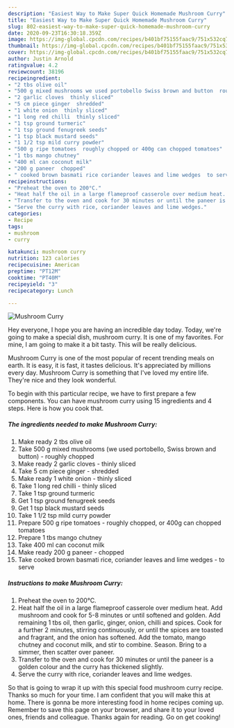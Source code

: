 ```yaml
---
description: "Easiest Way to Make Super Quick Homemade Mushroom Curry"
title: "Easiest Way to Make Super Quick Homemade Mushroom Curry"
slug: 802-easiest-way-to-make-super-quick-homemade-mushroom-curry
date: 2020-09-23T16:30:18.359Z
image: https://img-global.cpcdn.com/recipes/b401bf75155faac9/751x532cq70/mushroom-curry-recipe-main-photo.jpg
thumbnail: https://img-global.cpcdn.com/recipes/b401bf75155faac9/751x532cq70/mushroom-curry-recipe-main-photo.jpg
cover: https://img-global.cpcdn.com/recipes/b401bf75155faac9/751x532cq70/mushroom-curry-recipe-main-photo.jpg
author: Justin Arnold
ratingvalue: 4.2
reviewcount: 38196
recipeingredient:
- "2 tbs olive oil"
- "500 g mixed mushrooms we used portobello Swiss brown and button  roughly chopped"
- "2 garlic cloves  thinly sliced"
- "5 cm piece ginger  shredded"
- "1 white onion  thinly sliced"
- "1 long red chilli  thinly sliced"
- "1 tsp ground turmeric"
- "1 tsp ground fenugreek seeds"
- "1 tsp black mustard seeds"
- "1 1/2 tsp mild curry powder"
- "500 g ripe tomatoes  roughly chopped or 400g can chopped tomatoes"
- "1 tbs mango chutney"
- "400 ml can coconut milk"
- "200 g paneer  chopped"
- " cooked brown basmati rice coriander leaves and lime wedges  to serve"
recipeinstructions:
- "Preheat the oven to 200°C."
- "Heat half the oil in a large flameproof casserole over medium heat. Add mushroom and cook for 5-8 minutes or until softened and golden. Add remaining 1 tbs oil, then garlic, ginger, onion, chilli and spices. Cook for a further 2 minutes, stirring continuously, or until the spices are toasted and fragrant, and the onion has softened. Add the tomato, mango chutney and coconut milk, and stir to combine. Season. Bring to a simmer, then scatter over paneer."
- "Transfer to the oven and cook for 30 minutes or until the paneer is a golden colour and the curry has thickened slightly."
- "Serve the curry with rice, coriander leaves and lime wedges."
categories:
- Recipe
tags:
- mushroom
- curry

katakunci: mushroom curry 
nutrition: 123 calories
recipecuisine: American
preptime: "PT12M"
cooktime: "PT40M"
recipeyield: "3"
recipecategory: Lunch

---
```



![Mushroom Curry](https://img-global.cpcdn.com/recipes/b401bf75155faac9/751x532cq70/mushroom-curry-recipe-main-photo.jpg)

Hey everyone, I hope you are having an incredible day today. Today, we're going to make a special dish, mushroom curry. It is one of my favorites. For mine, I am going to make it a bit tasty. This will be really delicious.

Mushroom Curry is one of the most popular of recent trending meals on earth. It is easy, it is fast, it tastes delicious. It's appreciated by millions every day. Mushroom Curry is something that I've loved my entire life. They're nice and they look wonderful.




To begin with this particular recipe, we have to first prepare a few components. You can have mushroom curry using 15 ingredients and 4 steps. Here is how you cook that.

<!--inarticleads1-->

##### The ingredients needed to make Mushroom Curry:

1. Make ready 2 tbs olive oil
1. Take 500 g mixed mushrooms (we used portobello, Swiss brown and button) - roughly chopped
1. Make ready 2 garlic cloves - thinly sliced
1. Take 5 cm piece ginger - shredded
1. Make ready 1 white onion - thinly sliced
1. Take 1 long red chilli - thinly sliced
1. Take 1 tsp ground turmeric
1. Get 1 tsp ground fenugreek seeds
1. Get 1 tsp black mustard seeds
1. Take 1 1/2 tsp mild curry powder
1. Prepare 500 g ripe tomatoes - roughly chopped, or 400g can chopped tomatoes
1. Prepare 1 tbs mango chutney
1. Take 400 ml can coconut milk
1. Make ready 200 g paneer - chopped
1. Take  cooked brown basmati rice, coriander leaves and lime wedges - to serve




<!--inarticleads2-->

##### Instructions to make Mushroom Curry:

1. Preheat the oven to 200°C.
1. Heat half the oil in a large flameproof casserole over medium heat. Add mushroom and cook for 5-8 minutes or until softened and golden. Add remaining 1 tbs oil, then garlic, ginger, onion, chilli and spices. Cook for a further 2 minutes, stirring continuously, or until the spices are toasted and fragrant, and the onion has softened. Add the tomato, mango chutney and coconut milk, and stir to combine. Season. Bring to a simmer, then scatter over paneer.
1. Transfer to the oven and cook for 30 minutes or until the paneer is a golden colour and the curry has thickened slightly.
1. Serve the curry with rice, coriander leaves and lime wedges.




So that is going to wrap it up with this special food mushroom curry recipe. Thanks so much for your time. I am confident that you will make this at home. There is gonna be more interesting food in home recipes coming up. Remember to save this page on your browser, and share it to your loved ones, friends and colleague. Thanks again for reading. Go on get cooking!
